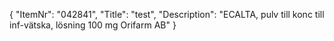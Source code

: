 {
  "ItemNr": "042841",
  "Title": "test",
  "Description": "ECALTA, pulv till konc till inf-vätska, lösning 100 mg Orifarm AB"
}